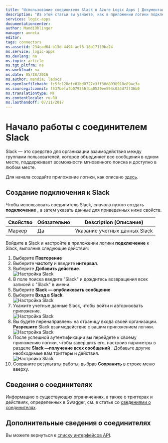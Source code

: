 ```yaml
---
title: "Использование соединителя Slack в Azure Logic Apps | Документация Майкрософт"
description: "Из этой статьи вы узнаете, как в приложении логики подключиться к Slack."
services: logic-apps
documentationcenter: 
author: MandiOhlinger
manager: anneta
editor: 
tags: connectors
ms.assetid: 234cad64-b13d-4494-ae78-18b17119ba24
ms.service: logic-apps
ms.devlang: na
ms.topic: article
ms.tgt_pltfrm: na
ms.workload: na
ms.date: 05/18/2016
ms.author: mandia; ladocs
ms.openlocfilehash: fc5fc128efe01bd0727e3ff30d8938918e89ac3a
ms.sourcegitcommit: f537befafb079256fba0529ee554c034d73f36b0
ms.translationtype: MT
ms.contentlocale: ru-RU
ms.lasthandoff: 07/11/2017
---
```

# <a name="get-started-with-the-slack-connector"></a>Начало работы с соединителем Slack
Slack — это средство для организации взаимодействия между группами пользователей, которое объединяет все сообщения в одном месте, поддерживает возможности мгновенного поиска и доступно в любом месте. 

Для начала создайте приложение логики, как описано [здесь](../logic-apps/logic-apps-create-a-logic-app.md).

## <a name="create-a-connection-to-slack"></a>Создание подключения к Slack
Чтобы использовать соединитель Slack, сначала нужно создать **подключение** , а затем указать данные для приведенных ниже свойств. 

| Свойство | Обязательно | Description (Описание) |
| --- | --- | --- |
| Маркер |Да |Указание учетных данных Slack |

Войдите в Slack и настройте в приложении логики **подключение** к Slack, выполнив следующие действия:

1. Выберите **Повторение**
2. Выберите **частоту** и введите **интервал**.
3. Выберите **Добавить действие**.  
   ![Настройка Slack][1]  
4. В поле поиска введите "Slack" и дождитесь возвращения всех записей с "Slack" в имени.
5. Выберите **Slack — опубликовать сообщение**
6. Выберите **Вход в Slack**.  
   ![Настройка Slack][2]
7. Укажите учетные данные Slack, чтобы войти и авторизовать приложение.    
   ![Настройка Slack][3]  
8. Вы будете перенаправлены на страницу входа своей организации. **Разрешите** Slack взаимодействие с вашим приложением логики.      
   ![Настройка Slack][5] 
9. После успешной аутентификации вы перейдете к своему приложению логики, чтобы завершить его, настроив параметры в разделе **Slack —получение всех сообщений** . Добавьте другие необходимые вам триггеры и действия.  
   ![Настройка Slack][6]
10. Сохраните результаты работы, выбрав **Сохранить** в строке меню вверху.

## <a name="connector-specific-details"></a>Сведения о соединителях

Информацию о существующих ограничениях, а также о триггерах и действиях, определенных в Swagger, см. в статье со [сведениями о соединителях](/connectors/slack/).

## <a name="more-connectors"></a>Дополнительные сведения о соединителях
Вы можете вернуться к [списку интерфейсов API](apis-list.md).

[1]: ./media/connectors-create-api-slack/connectionconfig1.png
[2]: ./media/connectors-create-api-slack/connectionconfig2.png 
[3]: ./media/connectors-create-api-slack/connectionconfig3.png
[4]: ./media/connectors-create-api-slack/connectionconfig4.png
[5]: ./media/connectors-create-api-slack/connectionconfig5.png
[6]: ./media/connectors-create-api-slack/connectionconfig6.png
